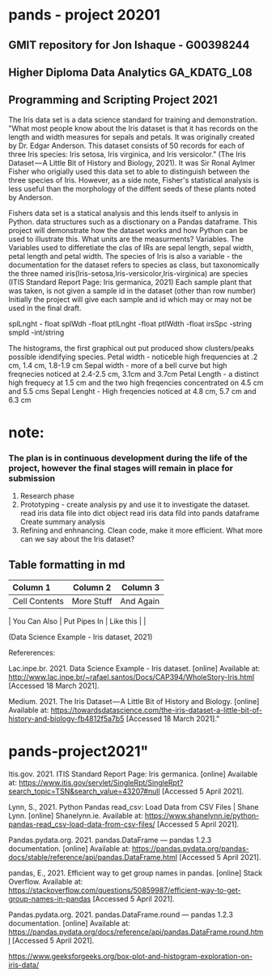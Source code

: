 # pands - project 20201

## GMIT repository for Jon Ishaque - G00398244

## Higher Diploma Data Analytics GA_KDATG_L08

## Programming and Scripting Project 2021


The Iris data set is a data science standard for training and demonstration. "What most people know about the Iris dataset is that it has records on the length and width measures for sepals and petals. It was originally created by Dr. Edgar Anderson. This dataset consists of 50 records for each of three Iris species: Iris setosa, Iris virginica, and Iris versicolor." (The Iris Dataset — A Little Bit of History and Biology, 2021). It was Sir Ronal Aylmer Fisher who origially used this data set to able to distinguish between the three species of Iris. However, as a side note, Fisher's statistical analysis is less useful than the morphology of the diffent seeds of these plants noted by Anderson.

Fishers data set is a statical analysis and this lends itself to anlysis in Python. data structures such as a disctionary on a Pandas dataframe. This project will demonstrate how the dataset works and how Python can be used to illustrate this.
What units are the measurments?
Variables.
The Variables used to differetiate the clas of IRs are sepal length, sepal width, petal length and petal width.
The species of Iris is also a variable - the documentation for the dataset refers to species as class, but taxonomically the three named iris(Iris-setosa,Iris-versicolor,Iris-virginica) are species (ITIS Standard Report Page: Iris germanica, 2021)
Each sample plant that was taken, is not given a sample id in the dataset (other than row number)
Initially the project will give each sample and id which may or may not be used in the final draft.

splLnght    - float
splWdh      -float
ptlLnght    -float
ptlWdth     -float
irsSpc     -string
smpId       -int/string



The histograms, the first graphical out put produced show clusters/peaks possible idendifying species.
Petal width - noticeble high frequencies at  .2 cm, 1.4 cm, 1.8-1.9 cm
Sepal width - more of a bell curve but high freqnecies noticed at 2.4-2.5 cm, 3.1cm and 3.7cm
Petal Length - a distinct high frequecy at 1.5 cm and the two high freqencies concentrated on 4.5 cm and 5.5 cms
Sepal Lenght - High freqencies noticed at 4.8 cm, 5.7 cm and 6.3 cm
# note:


### The plan is in continuous development during the life of the project, however the final stages will remain in place for submission

1. Research phase
2. Prototyping -
    create analysis py and use it to investigate the dataset.
    read iris data file into dict object
    read iris data fild into pands dataframe    
    Create summary analysis
3. Refining and enhnancing. 
    Clean code, make it more efficient.
    What more can we say about the Iris dataset?




## Table formatting in md
| Column 1       | Column 2     | Column 3     |
| :------------- | :----------: | -----------: |
|  Cell Contents | More Stuff   | And Again    |

| You Can Also   | Put Pipes In | Like this \| |




(Data Science Example - Iris dataset, 2021)


Refererences:

Lac.inpe.br. 2021. Data Science Example - Iris dataset. [online] Available at: <http://www.lac.inpe.br/~rafael.santos/Docs/CAP394/WholeStory-Iris.html> [Accessed 18 March 2021].

Medium. 2021. The Iris Dataset — A Little Bit of History and Biology. [online] Available at: <https://towardsdatascience.com/the-iris-dataset-a-little-bit-of-history-and-biology-fb4812f5a7b5> [Accessed 18 March 2021]."

# pands-project2021" 

Itis.gov. 2021. ITIS Standard Report Page: Iris germanica. [online] Available at: <https://www.itis.gov/servlet/SingleRpt/SingleRpt?search_topic=TSN&search_value=43207#null> [Accessed 5 April 2021].

Lynn, S., 2021. Python Pandas read_csv: Load Data from CSV Files | Shane Lynn. [online] Shanelynn.ie. Available at: <https://www.shanelynn.ie/python-pandas-read_csv-load-data-from-csv-files/> [Accessed 5 April 2021].

Pandas.pydata.org. 2021. pandas.DataFrame — pandas 1.2.3 documentation. [online] Available at: <https://pandas.pydata.org/pandas-docs/stable/reference/api/pandas.DataFrame.html> [Accessed 5 April 2021].

pandas, E., 2021. Efficient way to get group names in pandas. [online] Stack Overflow. Available at: <https://stackoverflow.com/questions/50859987/efficient-way-to-get-group-names-in-pandas> [Accessed 5 April 2021].

Pandas.pydata.org. 2021. pandas.DataFrame.round — pandas 1.2.3 documentation. [online] Available at: <https://pandas.pydata.org/docs/reference/api/pandas.DataFrame.round.html> [Accessed 5 April 2021].

https://www.geeksforgeeks.org/box-plot-and-histogram-exploration-on-iris-data/
